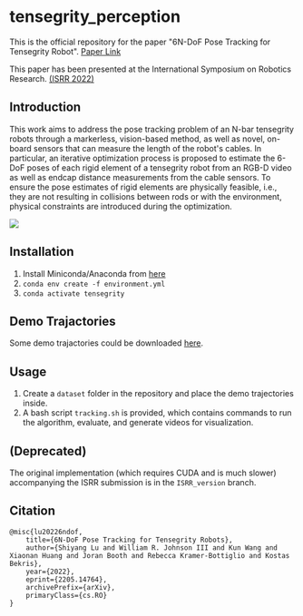 # tensegrity_perception
This is the official repository for the paper "6N-DoF Pose Tracking for Tensegrity Robot". [Paper Link](https://arxiv.org/abs/2205.14764)

This paper has been presented at the International Symposium on Robotics Research. [(ISRR 2022)](https://h2t-projects.webarchiv.kit.edu/ISRR2022/)

## Introduction
 This work aims to address the pose tracking problem of an N-bar tensegrity robots through a markerless, vision-based method, as well as novel, on-board sensors that can measure the length of the robot's cables.  In particular, an iterative optimization process is proposed to estimate the 6-DoF poses of each rigid element of a tensegrity robot from an RGB-D video as well as endcap distance measurements from the cable sensors. To ensure the pose estimates of rigid elements are physically feasible, i.e., they are not resulting in collisions between rods or with the environment, physical constraints are introduced during the optimization.

![](https://i.imgur.com/pzNl5ek.gif)

## Installation
1. Install Miniconda/Anaconda from [here](https://docs.conda.io/projects/conda/en/latest/user-guide/install/linux.html)
2. `conda env create -f environment.yml`
3. `conda activate tensegrity`

## Demo Trajactories
Some demo trajactories could be downloaded [here](https://drive.google.com/drive/folders/1yOGHYOyp2WcwmNYEdUFf0qF-UtWxj8Hh?usp=sharing).

## Usage
1. Create a `dataset` folder in the repository and place the demo trajectories inside.
2. A bash script `tracking.sh` is provided, which contains commands to run the algorithm, evaluate, and generate videos for visualization.

## (Deprecated)
The original implementation (which requires CUDA and is much slower) accompanying the ISRR submission is in the `ISRR_version` branch.

## Citation
```
@misc{lu20226ndof,
    title={6N-DoF Pose Tracking for Tensegrity Robots},
    author={Shiyang Lu and William R. Johnson III and Kun Wang and Xiaonan Huang and Joran Booth and Rebecca Kramer-Bottiglio and Kostas Bekris},
    year={2022},
    eprint={2205.14764},
    archivePrefix={arXiv},
    primaryClass={cs.RO}
}
```
